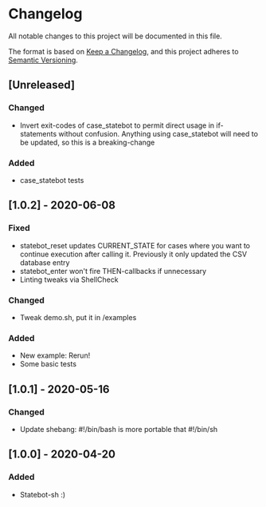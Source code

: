 # Changelog
All notable changes to this project will be documented in this file.

The format is based on [Keep a Changelog](https://keepachangelog.com/en/1.0.0/),
and this project adheres to [Semantic Versioning](https://semver.org/spec/v2.0.0.html).

## [Unreleased]
### Changed
- Invert exit-codes of case_statebot to permit direct usage in
  if-statements without confusion. Anything using case_statebot
  will need to be updated, so this is a breaking-change

### Added
- case_statebot tests

## [1.0.2] - 2020-06-08
### Fixed
- statebot_reset updates CURRENT_STATE for cases where you want to
  continue execution after calling it. Previously it only updated
  the CSV database entry
- statebot_enter won't fire THEN-callbacks if unnecessary
- Linting tweaks via ShellCheck

### Changed
- Tweak demo.sh, put it in /examples

### Added
- New example: Rerun!
- Some basic tests

## [1.0.1] - 2020-05-16
### Changed
- Update shebang: #!/bin/bash is more portable that #!/bin/sh

## [1.0.0] - 2020-04-20
### Added
- Statebot-sh :)
